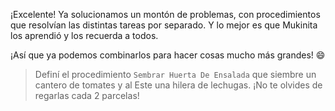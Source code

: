 ¡Excelente! Ya solucionamos un montón de problemas, con procedimientos que resolvían las distintas tareas por separado. Y lo mejor es que Mukinita los aprendió y los recuerda a todos. 

¡Así que ya podemos combinarlos para hacer cosas mucho más grandes! :smile: 

> Definí el procedimiento `Sembrar Huerta De Ensalada` que siembre un cantero de tomates y al Este una hilera de lechugas. ¡No te olvides de regarlas cada 2 parcelas!
